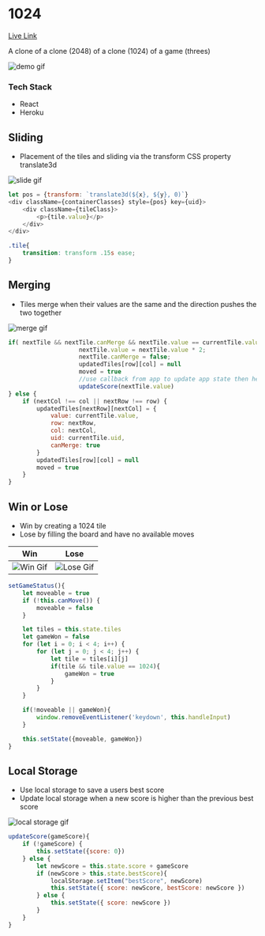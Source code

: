 
# 1024
[Live Link](https://1024.daviddixon.io/)

A clone of a clone (2048) of a clone (1024) of a game (threes)

<img src="https://media.giphy.com/media/h5ill3oXrJ2g2Orrej/giphy.gif" alt="demo gif">

### Tech Stack

* React
* Heroku


## Sliding
* Placement of the tiles and sliding via the transform CSS property translate3d

<img src="https://media.giphy.com/media/LQtZ5qnUFHBTifLcy8/giphy.gif" alt="slide gif">

``` javascript
let pos = {transform: `translate3d(${x}, ${y}, 0)`}
<div className={containerClasses} style={pos} key={uid}>
    <div className={tileClass}>
        <p>{tile.value}</p>
    </div>
</div>
```

``` css
.tile{
    transition: transform .15s ease;
}
```

## Merging
* Tiles merge when their values are the same and the direction pushes the two together

<img src="https://media.giphy.com/media/XgAhgfoANGECcaLsfZ/giphy.gif" alt="merge gif">

``` javascript
if( nextTile && nextTile.canMerge && nextTile.value == currentTile.value ){
                    nextTile.value = nextTile.value * 2;
                    nextTile.canMerge = false;
                    updatedTiles[row][col] = null
                    moved = true
                    //use callback from app to update app state then header score
                    updateScore(nextTile.value)
} else {
    if (nextCol !== col || nextRow !== row) {
        updatedTiles[nextRow][nextCol] = {
            value: currentTile.value,
            row: nextRow,
            col: nextCol,
            uid: currentTile.uid,
            canMerge: true
        }
        updatedTiles[row][col] = null
        moved = true
    }   
}
```

## Win or Lose
* Win by creating a 1024 tile
* Lose by filling the board and have no available moves

|      Win      |       Lose       |
| ------------- | ---------------- |
| <img src="https://media.giphy.com/media/QzANvEkbLVGmAkDlGQ/giphy.gif" alt="Win Gif">  | <img src="https://media.giphy.com/media/kDwmaq3O9IeT0grAa2/giphy.gif" alt="Lose Gif">  |





``` javascript
setGameStatus(){
    let moveable = true
    if (!this.canMove()) {
        moveable = false
    }

    let tiles = this.state.tiles
    let gameWon = false
    for (let i = 0; i < 4; i++) {
        for (let j = 0; j < 4; j++) {
            let tile = tiles[i][j]
            if(tile && tile.value == 1024){
                gameWon = true
            }
        }
    }

    if(!moveable || gameWon){
        window.removeEventListener('keydown', this.handleInput)
    }

    this.setState({moveable, gameWon})
}
```

## Local Storage
* Use local storage to save a users best score
* Update local storage when a new score is higher than the previous best score

<img src="https://media.giphy.com/media/W3Njw2xmZOrhnjShpn/giphy.gif" alt="local storage gif">

``` javascript
updateScore(gameScore){
    if (!gameScore) {
        this.setState({score: 0})
    } else {
        let newScore = this.state.score + gameScore
        if (newScore > this.state.bestScore){
            localStorage.setItem("bestScore", newScore)
            this.setState({ score: newScore, bestScore: newScore })
        } else {
            this.setState({ score: newScore })
        }
    }
}
```
